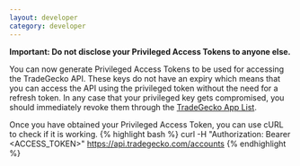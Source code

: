 ```yaml
---
layout: developer
category: developer
---
```


**Important: Do not disclose your Privileged Access Tokens to anyone else.**

You can now generate Privileged Access Tokens to be used for accessing the TradeGecko API.
These keys do not have an expiry which means that you can access the API using the privileged token
without the need for a refresh token. In any case that your privileged key gets compromised, you should
immediately revoke them through the [TradeGecko App List](https://go.tradegecko.com/oauth/applications).


Once you have obtained your Privileged Access Token, you can use cURL to check if it is working.
{% highlight bash %}
curl -H "Authorization: Bearer <ACCESS_TOKEN>" https://api.tradegecko.com/accounts
{% endhighlight %}
